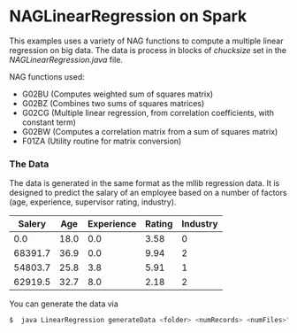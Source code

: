 # NAGLinearRegression on Spark

This examples uses a variety of NAG functions to compute a multiple linear regression on big data. The data is process in blocks of *chucksize* set in the *NAGLinearRegression.java* file.

NAG functions used:
- G02BU (Computes weighted sum of squares matrix)
- G02BZ (Combines two sums of squares matrices)
- G02CG (Multiple linear regression, from correlation coefficients, with constant term)
- G02BW (Computes a correlation matrix from a sum of squares matrix)
- F01ZA (Utility routine for matrix conversion)

### The Data

The data is generated in the same format as the mllib regression data. It is designed to predict the salary of an employee based on a number of factors (age, experience, supervisor rating, industry).

| Salery  | Age  | Experience  | Rating  | Industry  |
|---|---|---|---|---|
|0.0|18.0|0.0|3.58|0|
|68391.7|36.9|0.0 |9.94|2|
|54803.7|25.8|3.8 |5.91|1|
|62919.5|32.7|8.0 |2.18|2|

You can generate the data via
```sh
$  java LinearRegression generateData <folder> <numRecords> <numFiles>"
```
